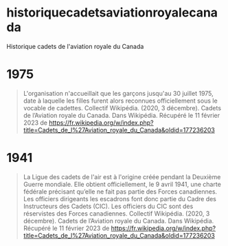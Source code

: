 # historiquecadetsaviationroyalecanada
Historique cadets de l'aviation royale du Canada
# 1975
> L'organisation n'accueillait que les garçons jusqu'au 30 juillet 1975, date à laquelle les filles furent alors reconnues officiellement sous le vocable de cadettes. 
Collectif Wikipédia. (2020, 3 décembre). Cadets de l’Aviation royale du Canada. Dans Wikipédia. Récupéré le 11 février 2023 de https://fr.wikipedia.org/w/index.php?title=Cadets_de_l%27Aviation_royale_du_Canada&oldid=177236203
# 1941
> La Ligue des cadets de l'air est à l'origine créée pendant la Deuxième Guerre mondiale. Elle obtient officiellement, le 9 avril 1941, une charte fédérale précisant qu’elle ne fait pas partie des Forces canadiennes. Les officiers dirigeants les escadrons font donc partie du Cadre des Instructeurs des Cadets (CIC). Les officiers du CIC sont des réservistes des Forces canadiennes. 
Collectif Wikipédia. (2020, 3 décembre). Cadets de l’Aviation royale du Canada. Dans Wikipédia. Récupéré le 11 février 2023 de https://fr.wikipedia.org/w/index.php?title=Cadets_de_l%27Aviation_royale_du_Canada&oldid=177236203
